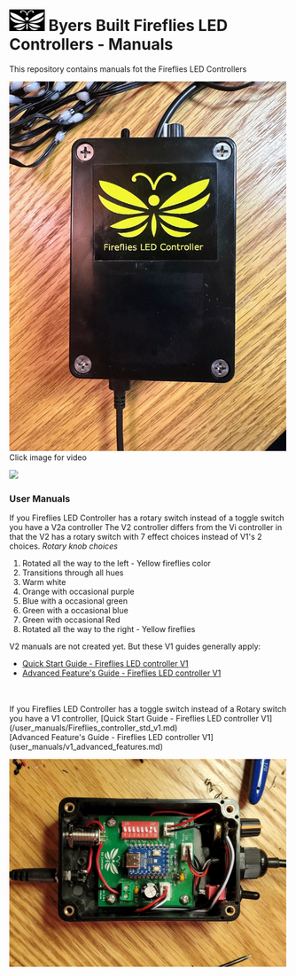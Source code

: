 # <img src="/assets/Firefly_basic_logo.png" width="64"> Byers Built Fireflies LED Controllers - Manuals
This repository contains manuals fot the Fireflies LED Controllers

<img src="assets/Fireflies_box_with _logo.jpg" width="500">
<br>
Click image for video

[<img src="/assets/20240608_155041.jpg" width="500">](https://photos.app.goo.gl/UaPuwaba9bqjVWHB6)

### User Manuals
If you Fireflies LED Controller has a rotary switch instead of a toggle switch you have a V2a controller
The V2 controller differs from the Vi controller in that the V2 has a rotary switch with 7 effect choices instead of V1's 2 choices.
*Rotary knob choices*
1. Rotated all the way to the left - Yellow fireflies color
2. Transitions through all hues
3. Warm white
4. Orange with occasional purple
5. Blue with a occasional green
6. Green with a occasional blue
7. Green with occasional Red
8. Rotated all the way to the right - Yellow fireflies

V2 manuals are not created yet. But these V1 guides generally apply:
* [Quick Start Guide - Fireflies LED controller V1](/user_manuals/Fireflies_controller_std_v1.md)
* [Advanced Feature's Guide - Fireflies LED controller V1](user_manuals/v1_advanced_features.md)
<br>
<br>
If you Fireflies LED Controller has a toggle switch instead of a Rotary switch you have a V1 controller,
[Quick Start Guide - Fireflies LED controller V1](/user_manuals/Fireflies_controller_std_v1.md)
<br>
[Advanced Feature's Guide - Fireflies LED controller V1](user_manuals/v1_advanced_features.md)

[<img src="/assets/Fireflies_std_vi_open_controller.jpg" width="500">](/user_manuals/Fireflies_controller_std_v1.md)
